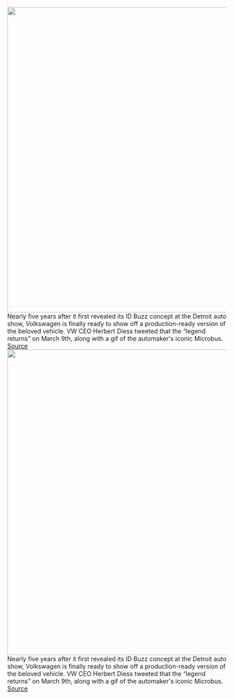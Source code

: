 <img src='https://cdn.vox-cdn.com/thumbor/m4QaAPfiUjBBfDMWCR6sTdYupSs=/0x0:4096x2515/1200x800/filters:focal(1721x931:2375x1585)/cdn.vox-cdn.com/uploads/chorus_image/image/70354563/id_buzz_concept_6736.0.jpg' width='700px' /><br/>
Nearly five years after it first revealed its ID Buzz concept at the Detroit auto show, Volkswagen is finally ready to show off a production-ready version of the beloved vehicle. VW CEO Herbert Diess tweeted that the “legend returns” on March 9th, along with a gif of the automaker's iconic Microbus.
<a href='https://www.theverge.com/2022/1/6/22870273/vw-microbus-electric-id-buzz-date-reveal'> Source <a/><img src='https://cdn.vox-cdn.com/thumbor/m4QaAPfiUjBBfDMWCR6sTdYupSs=/0x0:4096x2515/1200x800/filters:focal(1721x931:2375x1585)/cdn.vox-cdn.com/uploads/chorus_image/image/70354563/id_buzz_concept_6736.0.jpg' width='700px' /><br/>
Nearly five years after it first revealed its ID Buzz concept at the Detroit auto show, Volkswagen is finally ready to show off a production-ready version of the beloved vehicle. VW CEO Herbert Diess tweeted that the “legend returns” on March 9th, along with a gif of the automaker's iconic Microbus.
<a href='https://www.theverge.com/2022/1/6/22870273/vw-microbus-electric-id-buzz-date-reveal'> Source <a/>